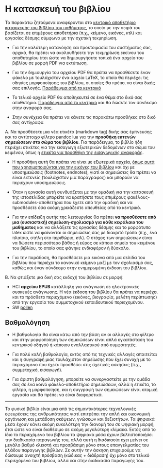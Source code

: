 # Η κατασκευή του βιβλίου

Τα παρακάτω ζητούμενα αναφέρονται στο [κεντρικό αποθετήριο κατασκευής του βιβλίου του μαθήματος](https://github.com/mibook/kallipos/), το οποίο με την σειρά του βασίζεται σε επιμέρους αποθετήρια (π.χ., κείμενο, εικόνες, κτλ) και εργασίες δέσμης σύμφωνα με την σχετική τεκμηρίωση. 

* Για την καλύτερη κατανόηση και προετοιμασία του συστήματος σας, αρχικά, θα πρέπει να ακολουθήσετε την τεκμηρίωση εκείνου του αποθετηρίου έτσι ώστε να δημιουργήσετε τοπικά ένα αρχείο του βιβλίου σε μορφή PDF για εκτύπωση. 

* Για την δημιουργία του αρχείου PDF θα πρέπει να προσθέσετε έναν φάκελο με τουλάχιστον ένα αρχείο LaTeX, το οποίο θα περιέχει τις οδηγίες μορφοποίησης του βιβλίου, οι οποίες θα πρέπει να είναι δικής σας επιλογής. [Παράδειγμα από το κεντρικό](https://github.com/mibook/kallipos/issues/2)

* To τελικό αρχείο PDF θα αποθηκευτεί σε ένα θέμα στο δικό σας αποθετήριο. [Παράδειγμα από το κεντρικό](https://github.com/mibook/kallipos/issues/1) και θα δώσετε τον σύνδεσμο στην αναφορά σας. 

* Στην συνέχεια θα πρέπει να κάνετε τις παρακάτω προσθήκες στο δικό σας αντίγραφο:

Α. Να προσθέσετε μια νέα ετικέτα (markdown tag) δικής σας έμπνευσης και το αντίστοιχο φίλτρο pandoc lua για την **προσθήκη εκτενών σημειώσεων στο σώμα του βιβλίου**. Για παράδειγμα, το βιβλίο ήδη περιέχει ετικέτες για την εισαγωγή εξωτερικών δεδομένων στο σώμα του κειμένου, όπως η [ετικέτα για προσθήκη της εισαγωγικής αναφοράς](https://github.com/mibook/kallipos/blob/master/epigraph.lua). 

* Η προσθήκη αυτή θα πρέπει να γίνει με εξωτερικά αρχεία, [όπως αυτά που χρησιμοποιούνται για την εικόνες του βιβλίου](https://github.com/mibook/kallipos/blob/master/figure.lua) και όχι με υποσημειώσεις (footnotes, endnotes), γιατί οι σημειώσεις θα πρέπει να είναι εκτενείς (τουλάχιστον μια παράγραφος) και μπορούν να περιέχουν υποσημειώσεις. 

* Όταν η εργασία αυτή συνδυάζεται με την ομαδική για την κατασκευή της ιστοσελίδας μπορείτε να κρατήσετε τους επιμέρους φακέλους-submodules-αποθετήρια που έχετε από την ομαδική και να προσθέσετε όσα ακόμη χρειάζεστε απευθείας από το κεντρικό.

* Για την επίδειξη αυτής της λειτουργίας θα πρέπει **να προσθέσετε από μια (ουσιαστική) σημείωση-σχολιασμό για κάθε κεφάλαιο του μαθήματος** και να αλλάξετε τις εργασίες δέσμης και το μορφότυπο latex ώστε να φαίνονται οι σημειώσεις σας με διακριτό τρόπο (π.χ., ένα πλαίσιο, στήλη στο περιθώριο, κτλ). Ο στόχος των σημειώσεων είναι να δώσετε περισσότερο βάθος ή εύρος σε κάποιο σημείο του κειμένου του βιβλίου, το οποίο σας φάνηκε ενδιαφέρον ή δύσκολο. 

* Για την παράδοση, θα προσθέσετε μια εικόνα από μια σελίδα του βιβλίου που περιέχει το κανονικό κείμενο μαζί με τον σχολιασμό σας, καθώς και έναν σύνδεσμο στην ενημερωμένη έκδοση του βιβλίου. 

Β. Να φτιάξετε μια δική σας εκδοχή του βιβλίου σε μορφή:

- HCI **αρχείου EPUB** κατάλληλη για ανάγνωση σε ηλεκτρονικές συσκευές ανάγνωσης. Η νέα έκδοση του βιβλίου θα πρέπει να περιέχει και το πρόσθετο περιεχόμενο (εικόνες, βιογραφία, μελέτη περίπτωσης) από την εργασία του συμμετοχικού εκπαιδευτικού περιεχομένου.
- SW [pollen](https://docs.racket-lang.org/pollen/index.html)

## Βαθμολόγηση

* Η βαθμολογία θα είναι κάτω από την βάση αν οι αλλαγές στο φίλτρο και στην μορφοποίηση των σημειώσεων είναι απλά εγκατάσταση του κεντρικού οδηγού ή κάποιου εναλλακτικού από συμφοιτητές.

* Για πολύ καλή βαθμολογία, εκτός από τις τεχνικές αλλαγές απαιτείται και η συγγραφή μιας τουλάχιστον σημείωσης που έχει συνοχή με το περιεχόμενο που έχετε προσθέσει στις σχετικές ασκήσεις (π.χ., συμμετοχικό, εισαγωγή).

* Για άριστη βαθμολόγηση, μπορείτε να συνεργαστείτε με την ομάδα σας σε ένα κοινό φάκελο-αποθετήριο σημειώσεων, αλλά η ετικέτα, το φίλτρο, η μορφοποίηση, και η συγγραφή των σημειώσεων είναι ατομική εργασία και θα πρέπει να είναι διαφορετικά.


---

Το φυσικό βιβλίο είναι μια από τις σημαντικότερες τεχνολογικές εφευρέσεις της ανθρωπότητας γιατί επιτρέπει την απλή και οικονομική οργάνωση και μετάδοση σκέψεων, γνώσεων και δεξιοτήτων. Τα ψηφιακά μέσα έχουν κάνει ακόμη ευκολότερη την διανομή του σε ψηφιακή μορφή, έτσι ώστε να είναι διαθέσιμο σε ακόμη μεγαλύτερη κλίμακα. Εκτός από το ίδιο το περιεχόμενο του βιβλίου τα ψηφιακά μέσα έχουν βελτιστοποιήσει την διαδικασία παραγωγής του, αλλά αυτή η διαδικασία έχει μείνει σε μεγάλο βαθμό κλειστή και προσβάσιμη μόνο στους επαγγελματίες του κλάδου παραγωγής βιβλίων. Σε αυτήν την άσκηση επιχειρούμε να δώσουμε ανοιχτή πρόσβαση (κώδικας + διάδραση) όχι μόνο στο τελικό περιεχόμενο του βιβλίου, αλλά και στην διαδικασία παραγωγής του. 
